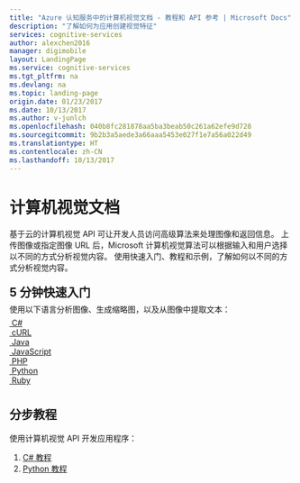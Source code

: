 ```yaml
---
title: "Azure 认知服务中的计算机视觉文档 - 教程和 API 参考 | Microsoft Docs"
description: "了解如何为应用创建视觉特征"
services: cognitive-services
author: alexchen2016
manager: digimobile
layout: LandingPage
ms.service: cognitive-services
ms.tgt_pltfrm: na
ms.devlang: na
ms.topic: landing-page
origin.date: 01/23/2017
ms.date: 10/13/2017
ms.author: v-junlch
ms.openlocfilehash: 040b8fc281878aa5ba3beab50c261a62efe9d728
ms.sourcegitcommit: 9b2b3a5aede3a66aaa5453e027f1e7a56a022d49
ms.translationtype: HT
ms.contentlocale: zh-CN
ms.lasthandoff: 10/13/2017
---
```

<div class="content">
    <h1>计算机视觉文档</h1>
    <div class="intro" style="min-width: 200px">
        <p>基于云的计算机视觉 API 可让开发人员访问高级算法来处理图像和返回信息。 上传图像或指定图像 URL 后，Microsoft 计算机视觉算法可以根据输入和用户选择以不同的方式分析视觉内容。 使用快速入门、教程和示例，了解如何以不同的方式分析视觉内容。</p>
    </div>
<h2 style="margin-top: 18px; margin-bottom: 0px;">5 分钟快速入门</h2>
<p style="margin-top: 6px; margin-bottom: 6px;">使用以下语言分析图像、生成缩略图，以及从图像中提取文本：</p>
<div class="ico48Case">
    <div class="ico48Link">
        <a href="/cognitive-services/Computer-vision/QuickStarts/CSharp">
            <img src="media/index/logo_Csharp.svg" alt="">
            <span>C&#35;</span>
        </a>
    </div>
    <div class="ico48Link">
        <a href="/cognitive-services/Computer-vision/QuickStarts/curl">
            <img src="media/index/logo_curl.svg" alt="">
            <span>cURL</span>
        </a>
    </div>
    <div class="ico48Link">
        <a href="/cognitive-services/Computer-vision/QuickStarts/Java">
            <img src="media/index/logo_java.svg" alt="">
            <span>Java</span>
        </a>
    </div>
    <div class="ico48Link">
        <a href="/cognitive-services/Computer-vision/QuickStarts/JavaScript">
            <img src="media/index/logo_js.svg" alt="">
            <span>JavaScript</span>
        </a>
    </div>
    <div class="ico48Link">
        <a href="/cognitive-services/Computer-vision/QuickStarts/PHP">
            <img src="media/index/logo_php.svg" alt="">
            <span>PHP</span>
        </a>
    </div>
    <div class="ico48Link">
        <a href="/cognitive-services/Computer-vision/QuickStarts/Python">
            <img src="media/index/logo_python.svg" alt="">
            <span>Python</span>
        </a>
    </div>
    <div class="ico48Link">
        <a href="/cognitive-services/Computer-vision/QuickStarts/Ruby">
            <img src="media/index/logo_ruby.svg" alt="">
            <span>Ruby</span>
        </a>
    </div>
</div>

<h2 style="margin-top: 36px">分步教程</h2>
<p>使用计算机视觉 API 开发应用程序：</p>
<ol>
    <li><a href="/cognitive-services/Computer-vision/Tutorials/CSharpTutorial">C&#35; 教程</a></li>
    <li><a href="/cognitive-services/Computer-vision/Tutorials/PythonTutorial">Python 教程</a></li>
</ol>

</div>

